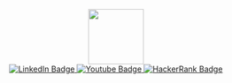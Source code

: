 <div id="header" align="center">
  <img src="https://media.giphy.com/media/M9gbBd9nbDrOTu1Mqx/giphy.gif" width="100"/>
    <div id="badges">
      <a href="https://www.linkedin.com/in/shahirabd/">
        <img src="https://img.shields.io/badge/LinkedIn-blue?style=for-the-badge&logo=linkedin&logoColor=white" alt="LinkedIn Badge"/>
      </a>
  <a href="https://www.youtube.com/channel/UCyu34SnnnGxWlBH_aB-x6Ww">
    <img src="https://img.shields.io/badge/YouTube-red?style=for-the-badge&logo=youtube&logoColor=white" alt="Youtube Badge"/>
  </a>
  <a href="https://www.hackerrank.com/shahir_abd">
    <img src="https://img.shields.io/badge/HackerRank-grey?style=for-the-badge&logo=hackerrank&logoColor=white" alt="HackerRank Badge"/>
  </a>    
</div>
  <img src="https://komarev.com/ghpvc/?username=shahirabd&style=flat-square&color=blue" alt=""/>
</div>
